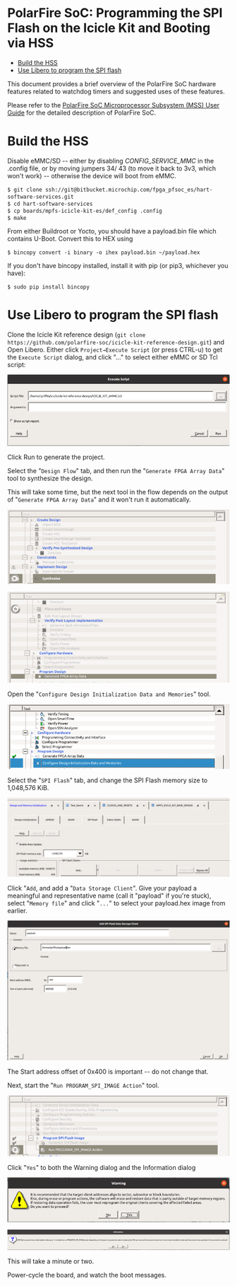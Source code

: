 # PolarFire SoC: Programming the SPI Flash on the Icicle Kit and Booting via HSS

- [Build the HSS](#build-the-hss)
- [Use Libero to program the SPI flash](#use-libero-to-program-the-spi-flash)

This document provides a brief overview of the PolarFire SoC hardware features related to watchdog timers and suggested uses of these features.

Please refer to the [PolarFire SoC Microprocessor Subsystem (MSS) User Guide](https://www.microsemi.com/document-portal/doc_download/1244570-ug0880-polarfire-soc-fpga-microprocessor-subsystem-mss-user-guide) for the detailed description of PolarFire SoC.


# <a name="build-the-hss">Build the HSS</a>

Disable eMMC/SD -- either by disabling *CONFIG_SERVICE_MMC* in the
.config file, or by moving jumpers 34/ 43 (to move it back to 3v3, which
won't work) -- otherwise the device will boot from eMMC.

```
$ git clone ssh://git@bitbucket.microchip.com/fpga_pfsoc_es/hart-software-services.git
$ cd hart-software-services
$ cp boards/mpfs-icicle-kit-es/def_config .config
$ make
```

From either Buildroot or Yocto, you should have a payload.bin file which
contains U-Boot. Convert this to HEX using

```
$ bincopy convert -i binary -o ihex payload.bin ~/payload.hex
```

If you don't have bincopy installed, install it with pip (or pip3,
whichever you have):

```
$ sudo pip install bincopy
```

# <a name="use-libero-to-program-the-spi-flash">Use Libero to program the SPI flash</a>

Clone the Icicle Kit reference design (`git clone
 https://github.com/polarfire-soc/icicle-kit-reference-design.git`) and
Open Libero. Either click `Project→Execute Script` (or press CTRL-u)
to get the `Execute Script` dialog, and click "..." to select either
eMMC or SD Tcl script:

![](images/image0001.png)

Click Run to generate the project.

Select the "`Design Flow`" tab, and then run the "`Generate FPGA Array
Data`" tool to synthesize the design.

This will take some time, but the next tool in the flow depends on the
output of "`Generate FPGA Array Data`" and it won't run it automatically.

![](images/image0002.png)

![](images/image0003.png)

Open the "`Configure Design Initialization Data and Memories`" tool.

![](images/image0004.png)

Select the "`SPI Flash`" tab, and change the SPI Flash memory size to
1,048,576 KiB.

![](images/image0005.png)

Click "`Add`, and add a "`Data Storage Client`". Give your payload a
meaningful and representative name (call it "payload" if you're stuck),
select "`Memory file`" and click "`...`" to select your payload.hex image
from earlier.

![](images/image0006.png)

The Start address offset of 0x400 is important -- do not change that.

Next, start the "`Run PROGRAM_SPI_IMAGE Action`" tool.

![](images/image0007.png)


Click "`Yes`" to both the Warning dialog and the Information dialog

![](images/image0008.png)

![](images/image0009.png)

This will take a minute or two.

Power-cycle the board, and watch the boot messages.
